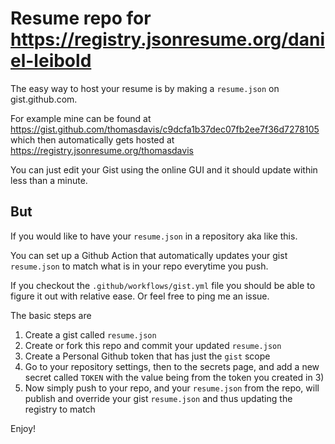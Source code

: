 # Resume repo for <https://registry.jsonresume.org/daniel-leibold>

The easy way to host your resume is by making a `resume.json` on gist.github.com. 

For example mine can be found at https://gist.github.com/thomasdavis/c9dcfa1b37dec07fb2ee7f36d7278105 which then automatically gets hosted at https://registry.jsonresume.org/thomasdavis 

You can just edit your Gist using the online GUI and it should update within less than a minute. 

## But

If you would like to have your `resume.json` in a repository aka like this. 

You can set up a Github Action that automatically updates your gist `resume.json` to match what is in your repo everytime you push. 

If you checkout the `.github/workflows/gist.yml` file you should be able to figure it out with relative ease. Or feel free to ping me an issue. 

The basic steps are 

1) Create a gist called `resume.json` 
2) Create or fork this repo and commit your updated `resume.json` 
3) Create a Personal Github token that has just the `gist` scope 
4) Go to your repository settings, then to the secrets page, and add a new secret called `TOKEN` with the value being from the token you created in 3) 
5) Now simply push to your repo, and your `resume.json` from the repo, will publish and override your gist `resume.json` and thus updating the registry to match

Enjoy!
